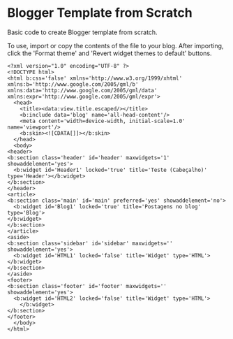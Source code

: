 # Blogger Template from Scratch

Basic code to create Blogger template from scratch.

To use, import or copy the contents of the file to your blog. After importing, click the 'Format theme' and 'Revert widget themes to default' buttons.

```
<?xml version="1.0" encoding="UTF-8" ?>
<!DOCTYPE html>
<html b:css='false' xmlns='http://www.w3.org/1999/xhtml' xmlns:b='http://www.google.com/2005/gml/b' xmlns:data='http://www.google.com/2005/gml/data' xmlns:expr='http://www.google.com/2005/gml/expr'>
  <head>
    <title><data:view.title.escaped/></title>
    <b:include data='blog' name='all-head-content'/>
    <meta content='width=device-width, initial-scale=1.0' name='viewport'/>
    <b:skin><![CDATA[]]></b:skin>
  </head>
  <body>
<header>
<b:section class='header' id='header' maxwidgets='1' showaddelement='yes'>
  <b:widget id='Header1' locked='true' title='Teste (Cabeçalho)' type='Header'></b:widget>
</b:section>
</header>
<article>
<b:section class='main' id='main' preferred='yes' showaddelement='no'>
  <b:widget id='Blog1' locked='true' title='Postagens no blog' type='Blog'>
</b:widget>
</b:section>
</article>
<aside>
<b:section class='sidebar' id='sidebar' maxwidgets='' showaddelement='yes'>
  <b:widget id='HTML1' locked='false' title='Widget' type='HTML'>
</b:widget>
</b:section>
</aside>
<footer>
<b:section class='footer' id='footer' maxwidgets='' showaddelement='yes'>
  <b:widget id='HTML2' locked='false' title='Widget' type='HTML'>
    </b:widget>
</b:section>
</footer>
  </body>
</html>
```
